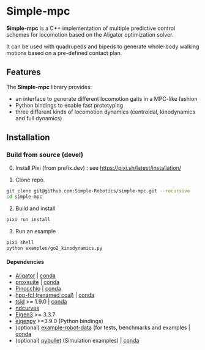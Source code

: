# Simple-mpc

**Simple-mpc** is a C++ implementation of multiple predictive control schemes for locomotion based on the Aligator optimization solver.

It can be used with quadrupeds and bipeds to generate whole-body walking motions based on a pre-defined contact plan.

## Features

The **Simple-mpc** library provides:

* an interface to generate different locomotion gaits in a MPC-like fashion
* Python bindings to enable fast prototyping
* three different kinds of locomotion dynamics (centroidal, kinodynamics and full dynamics)

## Installation

### Build from source (devel)
0. Install Pixi (from prefix.dev) : see https://pixi.sh/latest/installation/

1. Clone repo.
```bash
git clone git@github.com:Simple-Robotics/simple-mpc.git --recursive
cd simple-mpc
```

2. Build and install
```bash
pixi run install
```

3. Run an example
```bash
pixi shell
python examples/go2_kinodynamics.py
```

#### Dependencies

* [Aligator](https://github.com/edantec/aligator) | [conda](https://anaconda.org/conda-forge/aligator)
* [proxsuite](https://github.com/Simple-Robotics/proxsuite.git) | [conda](https://anaconda.org/conda-forge/proxsuite)
* [Pinocchio](https://github.com/stack-of-tasks/pinocchio) | [conda](https://anaconda.org/conda-forge/pinocchio)
* [hpp-fcl (renamed coal)](https://github.com/humanoid-path-planner/hpp-fcl) | [conda](https://anaconda.org/conda-forge/coal)
* [tsid](https://github.com/stack-of-tasks/tsid) >= 1.9.0 | [conda](https://anaconda.org/conda-forge/tsid)
* [ndcurves](https://github.com/loco-3d/ndcurves)
* [Eigen3](https://eigen.tuxfamily.org) >= 3.3.7
* [eigenpy](https://github.com/stack-of-tasks/eigenpy) >=3.9.0 (Python bindings)
* (optional) [example-robot-data](https://github.com/Gepetto/example-robot-data) (for tests, benchmarks and examples | [conda](https://anaconda.org/conda-forge/example-robot-data)
* (optional) [pybullet](https://github.com/bulletphysics/bullet3) (Simulation examples) | [conda](https://anaconda.org/conda-forge/pybullet)
